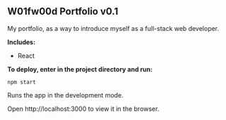 ## W01fw00d Portfolio v0.1
My portfolio, as a way to introduce myself as a full-stack web developer.

**Includes:**
* React

**To deploy, enter in the project directory and run:**

```
npm start
```

Runs the app in the development mode.

Open http://localhost:3000 to view it in the browser.
